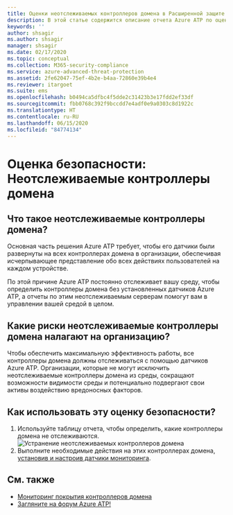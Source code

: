 ```yaml
---
title: Оценки неотслеживаемых контроллеров домена в Расширенной защите от угроз Azure
description: В этой статье содержится описание отчета Azure ATP по оценке состояния безопасности удостоверений для неотслеживаемых контроллеров домена.
keywords: ''
author: shsagir
ms.author: shsagir
manager: shsagir
ms.date: 02/17/2020
ms.topic: conceptual
ms.collection: M365-security-compliance
ms.service: azure-advanced-threat-protection
ms.assetid: 2fe62047-75ef-4b2e-b4aa-72860e39b4e4
ms.reviewer: itargoet
ms.suite: ems
ms.openlocfilehash: b0494ca5dfbc4f5dde2c31423b3e17fdd2ef33df
ms.sourcegitcommit: fbb0768c392f9bccdd7e4adf0e9a0303c8d1922c
ms.translationtype: HT
ms.contentlocale: ru-RU
ms.lasthandoff: 06/15/2020
ms.locfileid: "84774134"
---
```

# <a name="security-assessment-unmonitored-domain-controllers"></a>Оценка безопасности: Неотслеживаемые контроллеры домена

## <a name="what-are-unmonitored-domain-controllers"></a>Что такое неотслеживаемые контроллеры домена?

Основная часть решения Azure ATP требует, чтобы его датчики были развернуты на всех контроллерах домена в организации, обеспечивая исчерпывающее представление обо всех действиях пользователей на каждом устройстве.

По этой причине Azure ATP постоянно отслеживает вашу среду, чтобы определить контроллеры домена без установленных датчиков Azure ATP, а отчеты по этим неотслеживаемым серверам помогут вам в управлении вашей средой в целом.

## <a name="what-risk-do-unmonitored-domain-controllers-pose-to-an-organization"></a>Какие риски неотслеживаемые контроллеры домена налагают на организацию?

Чтобы обеспечить максимальную эффективность работы, все контроллеры домена должны отслеживаться с помощью датчиков Azure ATP. Организации, которые не могут исключить неотслеживаемые контроллеры домена из среды, сокращают возможности видимости среды и потенциально подвергают свои активы воздействию вредоносных факторов.

## <a name="how-do-i-use-this-security-assessment"></a>Как использовать эту оценку безопасности?

1. Используйте таблицу отчета, чтобы определить, какие контроллеры домена не отслеживаются.
    ![Устранение неотслеживаемых контроллеров домена](media/atp-cas-isp-unmonitored-domain-controller-1.png)
1. Выполните необходимые действия на этих контроллерах домена, [установив и настроив датчики мониторинга](atp-sensor-monitoring.md#domain-controller-status).

## <a name="see-also"></a>См. также

- [Мониторинг покрытия контроллеров домена](atp-sensor-monitoring.md)
- [Загляните на форум Azure ATP!](https://aka.ms/azureatpcommunity)
